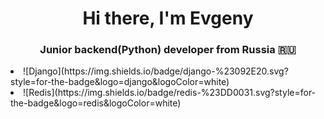 <h1 align="center">Hi there, I'm Evgeny </h1>
<h3 align="center">Junior backend(Python) developer from Russia 🇷🇺</h3>

<li>![Django](https://img.shields.io/badge/django-%23092E20.svg?style=for-the-badge&logo=django&logoColor=white)</li>
<li>![Redis](https://img.shields.io/badge/redis-%23DD0031.svg?style=for-the-badge&logo=redis&logoColor=white)</li>

